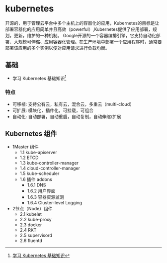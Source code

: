 # kubernetes
<!-- @author DHJT 2019-12-04 -->
开源的，用于管理云平台中多个主机上的容器化的应用，Kubernetes的目标是让部署容器化的应用简单并且高效（powerful）,Kubernetes提供了应用部署，规划，更新，维护的一种机制。
Google开源的一个容器编排引擎，它支持自动化部署、大规模可伸缩、应用容器化管理。在生产环境中部署一个应用程序时，通常要部署该应用的多个实例以便对应用请求进行负载均衡。

## 基础
- 学习 Kubernetes 基础知识[^1]

### 特点
- 可移植: 支持公有云，私有云，混合云，多重云（multi-cloud）
- 可扩展: 模块化，插件化，可挂载，可组合
- 自动化: 自动部署，自动重启，自动复制，自动伸缩/扩展

## Kubernetes 组件
- 1Master 组件
    + 1.1 kube-apiserver
    + 1.2 ETCD
    + 1.3 kube-controller-manager
    + 1.4 cloud-controller-manager
    + 1.5 kube-scheduler
    + 1.6 插件 addons
        * 1.6.1 DNS
        * 1.6.2 用户界面
        * 1.6.3 容器资源监测
        * 1.6.4 Cluster-level Logging
- 2节点（Node）组件
    + 2.1 kubelet
    + 2.2 kube-proxy
    + 2.3 docker
    + 2.4 RKT
    + 2.5 supervisord
    + 2.6 fluentd


[1]: https://www.awaimai.com/2804.html 'Kubernetes(k8s)完整安装教程'

[^1]: [学习 Kubernetes 基础知识](https://kubernetes.io/zh/docs/tutorials/kubernetes-basics/)